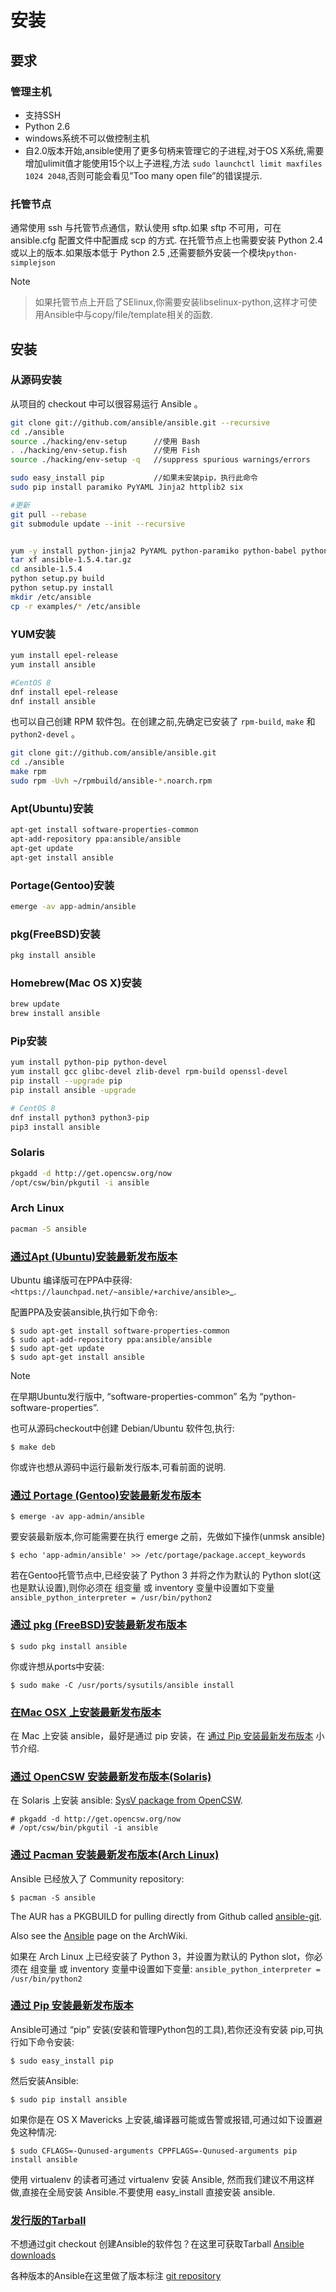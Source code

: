 # 安装

## 要求

### 管理主机

* 支持SSH
* Python 2.6
* windows系统不可以做控制主机
* 自2.0版本开始,ansible使用了更多句柄来管理它的子进程,对于OS X系统,需要增加ulimit值才能使用15个以上子进程,方法 `sudo launchctl limit maxfiles 1024 2048`,否则可能会看见”Too many open file”的错误提示.

### 托管节点

通常使用 ssh 与托管节点通信，默认使用 sftp.如果 sftp 不可用，可在 ansible.cfg 配置文件中配置成 scp 的方式. 在托管节点上也需要安装 Python 2.4 或以上的版本.如果版本低于 Python 2.5 ,还需要额外安装一个模块`python-simplejson`

Note

> 如果托管节点上开启了SElinux,你需要安装libselinux-python,这样才可使用Ansible中与copy/file/template相关的函数.

## 安装
### 从源码安装

从项目的 checkout 中可以很容易运行 Ansible 。

```bash
git clone git://github.com/ansible/ansible.git --recursive
cd ./ansible
source ./hacking/env-setup      //使用 Bash
. ./hacking/env-setup.fish		//使用 Fish
source ./hacking/env-setup -q   //suppress spurious warnings/errors

sudo easy_install pip           //如果未安装pip，执行此命令
sudo pip install paramiko PyYAML Jinja2 httplib2 six

#更新
git pull --rebase
git submodule update --init --recursive


yum -y install python-jinja2 PyYAML python-paramiko python-babel python-crypto
tar xf ansible-1.5.4.tar.gz
cd ansible-1.5.4
python setup.py build
python setup.py install
mkdir /etc/ansible
cp -r examples/* /etc/ansible
```

### YUM安装

```bash
yum install epel-release
yum install ansible

#CentOS 8
dnf install epel-release
dnf install ansible
```

也可以自己创建 RPM 软件包。在创建之前,先确定已安装了 `rpm-build`, `make` 和 `python2-devel` 。

```bash
git clone git://github.com/ansible/ansible.git
cd ./ansible
make rpm
sudo rpm -Uvh ~/rpmbuild/ansible-*.noarch.rpm
```

### Apt(Ubuntu)安装

```bash
apt-get install software-properties-common
apt-add-repository ppa:ansible/ansible
apt-get update
apt-get install ansible
```

### Portage(Gentoo)安装

```bash
emerge -av app-admin/ansible
```

### pkg(FreeBSD)安装

```bash
pkg install ansible
```

### Homebrew(Mac OS X)安装

```bash
brew update
brew install ansible
```

### Pip安装

```bash
yum install python-pip python-devel
yum install gcc glibc-devel zlib-devel rpm-build openssl-devel
pip install --upgrade pip
pip install ansible -upgrade

# CentOS 8
dnf install python3 python3-pip
pip3 install ansible
```

### Solaris

```bash
pkgadd -d http://get.opencsw.org/now
/opt/csw/bin/pkgutil -i ansible
```

### Arch Linux

```bash
pacman -S ansible
```

















### [通过Apt (Ubuntu)安装最新发布版本](http://www.ansible.com.cn/docs/intro_installation.html#id18)

Ubuntu 编译版可在PPA中获得: ` <https://launchpad.net/~ansible/+archive/ansible>`_.

配置PPA及安装ansible,执行如下命令:

```
$ sudo apt-get install software-properties-common
$ sudo apt-add-repository ppa:ansible/ansible
$ sudo apt-get update
$ sudo apt-get install ansible
```

Note

在早期Ubuntu发行版中, “software-properties-common” 名为 “python-software-properties”.

也可从源码checkout中创建 Debian/Ubuntu 软件包,执行:

```
$ make deb
```

你或许也想从源码中运行最新发行版本,可看前面的说明.



### [通过 Portage (Gentoo)安装最新发布版本](http://www.ansible.com.cn/docs/intro_installation.html#id19)

```
$ emerge -av app-admin/ansible
```

要安装最新版本,你可能需要在执行 emerge 之前，先做如下操作(unmsk ansible)

```
$ echo 'app-admin/ansible' >> /etc/portage/package.accept_keywords
```

若在Gentoo托管节点中,已经安装了 Python 3 并将之作为默认的 Python slot(这也是默认设置),则你必须在 组变量 或 inventory 变量中设置如下变量 `ansible_python_interpreter = /usr/bin/python2`

### [通过 pkg (FreeBSD)安装最新发布版本](http://www.ansible.com.cn/docs/intro_installation.html#id20)

```
$ sudo pkg install ansible
```

你或许想从ports中安装:

```
$ sudo make -C /usr/ports/sysutils/ansible install
```



### [在Mac OSX 上安装最新发布版本](http://www.ansible.com.cn/docs/intro_installation.html#id21)

在 Mac 上安装 ansible，最好是通过 pip 安装，在 [通过 Pip 安装最新发布版本](http://www.ansible.com.cn/docs/intro_installation.html#pip) 小节介绍.



### [通过 OpenCSW 安装最新发布版本(Solaris)](http://www.ansible.com.cn/docs/intro_installation.html#id22)

在 Solaris 上安装 ansible: [SysV package from OpenCSW](https://www.opencsw.org/packages/ansible/).

```
# pkgadd -d http://get.opencsw.org/now
# /opt/csw/bin/pkgutil -i ansible
```



### [通过 Pacman 安装最新发布版本(Arch Linux)](http://www.ansible.com.cn/docs/intro_installation.html#id23)

Ansible 已经放入了 Community repository:

```
$ pacman -S ansible
```

The AUR has a PKGBUILD for pulling directly from Github called [ansible-git](https://aur.archlinux.org/packages/ansible-git).

Also see the [Ansible](https://wiki.archlinux.org/index.php/Ansible) page on the ArchWiki.

如果在 Arch Linux 上已经安装了 Python 3，并设置为默认的 Python slot，你必须在 组变量 或 inventory 变量中设置如下变量: `ansible_python_interpreter = /usr/bin/python2`



### [通过 Pip 安装最新发布版本](http://www.ansible.com.cn/docs/intro_installation.html#id24)

Ansible可通过 “pip” 安装(安装和管理Python包的工具),若你还没有安装 pip,可执行如下命令安装:

```
$ sudo easy_install pip
```

然后安装Ansible:

```
$ sudo pip install ansible
```

如果你是在 OS X Mavericks 上安装,编译器可能或告警或报错,可通过如下设置避免这种情况:

```
$ sudo CFLAGS=-Qunused-arguments CPPFLAGS=-Qunused-arguments pip install ansible
```

使用 virtualenv 的读者可通过 virtualenv 安装 Ansible, 然而我们建议不用这样做,直接在全局安装 Ansible.不要使用 easy_install 直接安装 ansible.



### [发行版的Tarball](http://www.ansible.com.cn/docs/intro_installation.html#id25)

不想通过git checkout 创建Ansible的软件包？在这里可获取Tarball [Ansible downloads](http://releases.ansible.com/ansible)

各种版本的Ansible在这里做了版本标注 [git repository](https://github.com/ansible/ansible/releases)


